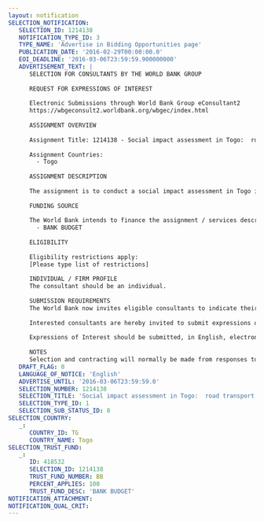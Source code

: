 ```yaml
---
layout: notification
SELECTION_NOTIFICATION: 
   SELECTION_ID: 1214138
   NOTIFICATION_TYPE_ID: 3
   TYPE_NAME: 'Advertise in Bidding Opportunities page'
   PUBLICATION_DATE: '2016-02-29T00:00:00.0'
   EOI_DEADLINE: '2016-03-06T23:59:59.900000000'
   ADVERTISEMENT_TEXT: |
      SELECTION FOR CONSULTANTS BY THE WORLD BANK GROUP
      
      REQUEST FOR EXPRESSIONS OF INTEREST
      
      Electronic Submissions through World Bank Group eConsultant2
      https://wbgeconsult2.worldbank.org/wbgec/index.html
      
      ASSIGNMENT OVERVIEW
      
      Assignment Title: 1214138 - Social impact assessment in Togo:  road transport and logistics services sector reforms
      
      Assignment Countries:
        - Togo
      
      ASSIGNMENT DESCRIPTION
      
      The assignment is to conduct a social impact assessment in Togo in order to estimate the cost and benefit of the proposed reforms in the road transport and logistics service sector in Togo, which will be undertaken as part of the forthcoming World Bank project.
      
      FUNDING SOURCE
      
      The World Bank intends to finance the assignment / services described below under the following trust fund(s):
        - BANK BUDGET
      
      ELIGIBILITY
      
      Eligibility restrictions apply:
      [Please type list of restrictions]
      
      INDIVIDUAL / FIRM PROFILE
      The consultant should be an individual. 
      
      SUBMISSION REQUIREMENTS
      The World Bank now invites eligible consultants to indicate their interest in providing the services.  Interested consultants must provide information indicating that they are qualified to perform the services (brochures, description of similar assignments, experience in similar conditions, availability of appropriate skills among staff, etc.).  Please note that the length of CV and cover letter should not exceed 10 pages and total size of all attachments should be less than 5MB.  
      
      Interested consultants are hereby invited to submit expressions of interest.
      
      Expressions of Interest should be submitted, in English, electronically through World Bank Group eConsultant2 (https://wbgeconsult2.worldbank.org/wbgec/index.html)
      
      NOTES
      Selection and contracting will normally be made from responses to this notification.  The consultant will be selected from a shortlist, subject to availability of funding.
   DRAFT_FLAG: 0
   LANGUAGE_OF_NOTICE: 'English'
   ADVERTISE_UNTIL: '2016-03-06T23:59:59.0'
   SELECTION_NUMBER: 1214138
   SELECTION_TITLE: 'Social impact assessment in Togo:  road transport and logistics services sector reforms'
   SELECTION_TYPE_ID: 1
   SELECTION_SUB_STATUS_ID: 8
SELECTION_COUNTRY: 
   _: 
      COUNTRY_ID: TG
      COUNTRY_NAME: Togo
SELECTION_TRUST_FUND: 
   _: 
      ID: 418532
      SELECTION_ID: 1214138
      TRUST_FUND_NUMBER: BB
      PERCENT_APPLIES: 100
      TRUST_FUND_DESC: 'BANK BUDGET'
NOTIFICATION_ATTACHMENT: 
NOTIFICATION_QUAL_CRIT: 
---
```

